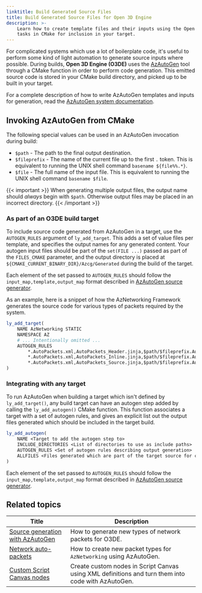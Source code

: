 ```yaml
---
linktitle: Build Generated Source Files
title: Build Generated Source Files for Open 3D Engine
description: >-
    Learn how to create template files and their inputs using the Open 3D Engine AzAutoGen generator, and then tie them to build
    tasks in CMake for inclusion in your target.
---
```


For complicated systems which use a lot of boilerplate code, it's useful to perform some kind of light automation to generate source inputs where possible. During builds, **Open 3D Engine (O3DE)** uses the [AzAutoGen](/docs/user-guide/programming/autogen/) tool through a CMake function in order to perform code generation. This emitted source code is stored in your CMake build directory, and picked up to be built in your target.

For a complete description of how to write AzAutoGen templates and inputs for generation, read the [AzAutoGen system documentation](/docs/user-guide/programming/autogen/syntax/). 

## Invoking AzAutoGen from CMake

The following special values can be used in an AzAutoGen invocation during build:

* `$path`  - The path to the final output destination.
* `$fileprefix` - The name of the current file up to the first `.` token. This is equivalent to running the UNIX shell command `basename ${file%%.*}`.
* `$file` - The full name of the input file. This is equivalent to running the UNIX shell command `basename $file`.

{{< important >}}
When generating multiple output files, the output name should _always_ begin with `$path`. Otherwise output files may be placed in an incorrect directory.
{{< /important >}}

### As part of an O3DE build target

To include source code generated from AzAutoGen in a target, use the `AUTOGEN_RULES` argument of `ly_add_target`. This adds a set of value files per template, and specifies the output names for any generated content. Your autogen input files should be part of the `set(FILE ...)` passed as part of the `FILES_CMAKE` parameter, and the output directory is placed at `${CMAKE_CURRENT_BINARY_DIR}/Azcg/Generated` during the build of the target.

Each element of the set passed to `AUTOGEN_RULES` should follow the `input_map,template,output_map` format described in [AzAutoGen source generator](/docs/user-guide/programming/autogen/).

As an example, here is a snippet of how the AzNetworking Framework generates the source code for various types of packets required by the system.

```cmake
ly_add_target(
    NAME AzNetworking STATIC
    NAMESPACE AZ
    # ... Intentionally omitted ...
    AUTOGEN_RULES
        *.AutoPackets.xml,AutoPackets_Header.jinja,$path/$fileprefix.AutoPackets.h
        *.AutoPackets.xml,AutoPackets_Inline.jinja,$path/$fileprefix.AutoPackets.inl
        *.AutoPackets.xml,AutoPackets_Source.jinja,$path/$fileprefix.AutoPackets.cpp
)
```

### Integrating with any target

To run AzAutoGen when building a target which isn't defined by `ly_add_target()`, any build target can have an autogen step added by calling the `ly_add_autogen()` CMake function. This function associates a target with a set of autogen rules, and gives an explicit list out the output files generated which should be included in the target build.

```cmake
ly_add_autogen(
    NAME <Target to add the autogen step to>
    INCLUDE_DIRECTORIES <List of directories to use as include paths>
    AUTOGEN_RULES <Set of autogen rules describing output generation>
    ALLFILES <Files generated which are part of the target source for compilation>
)
```

Each element of the set passed to `AUTOGEN_RULES` should follow the `input_map,template,output_map` format described in [AzAutoGen source generator](/docs/user-guide/programming/autogen/).

## Related topics

| Title | Description |
|-|-|
| [Source generation with AzAutoGen](/docs/user-guide/programming/autogen/) | How to generate new types of network packets for O3DE. |
| [Network auto-packets](/docs/user-guide/networking/autopackets/) | How to create new packet types for `AzNetworking` using AzAutoGen. |
| [Custom Script Canvas nodes](/docs/user-guide/scripting/script-canvas/programmer-guide/custom-nodes/) | Create custom nodes in Script Canvas using XML definitions and turn them into code with AzAutoGen. |
